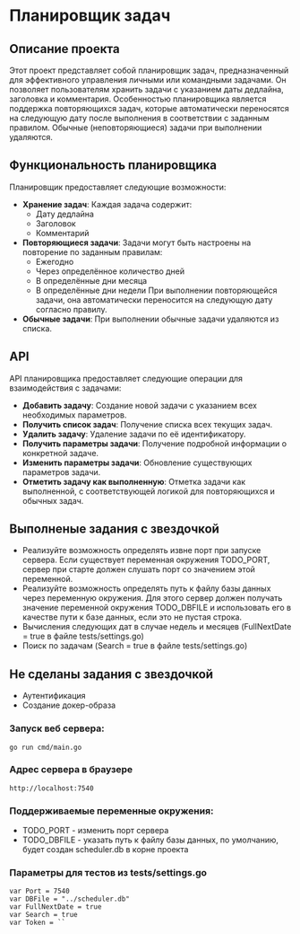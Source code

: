 # Планировщик задач

## Описание проекта
Этот проект представляет собой планировщик задач, предназначенный для эффективного управления личными или командными задачами. Он позволяет пользователям хранить задачи с указанием даты дедлайна, заголовка и комментария. Особенностью планировщика является поддержка повторяющихся задач, которые автоматически переносятся на следующую дату после выполнения в соответствии с заданным правилом. Обычные (неповторяющиеся) задачи при выполнении удаляются.

## Функциональность планировщика
Планировщик предоставляет следующие возможности:
- **Хранение задач**: Каждая задача содержит:
    - Дату дедлайна
    - Заголовок
    - Комментарий
- **Повторяющиеся задачи**: Задачи могут быть настроены на повторение по заданным правилам:
    - Ежегодно
    - Через определённое количество дней
    - В определённые дни месяца
    - В определённые дни недели
    При выполнении повторяющейся задачи, она автоматически переносится на следующую дату согласно правилу.
- **Обычные задачи**: При выполнении обычные задачи удаляются из списка.

## API
API планировщика предоставляет следующие операции для взаимодействия с задачами:
- **Добавить задачу**: Создание новой задачи с указанием всех необходимых параметров.
- **Получить список задач**: Получение списка всех текущих задач.
- **Удалить задачу**: Удаление задачи по её идентификатору.
- **Получить параметры задачи**: Получение подробной информации о конкретной задаче.
- **Изменить параметры задачи**: Обновление существующих параметров задачи.
- **Отметить задачу как выполненную**: Отметка задачи как выполненной, с соответствующей логикой для повторяющихся и обычных задач.

## Выполненые задания с звездочкой
- Реализуйте возможность определять извне порт при запуске сервера. Если существует переменная окружения TODO_PORT, сервер при старте должен слушать порт со значением этой переменной. 
- Реализуйте возможность определять путь к файлу базы данных через переменную окружения. Для этого сервер должен получать значение переменной окружения TODO_DBFILE и использовать его в качестве пути к базе данных, если это не пустая строка.
- Вычисления следующих дат в случае недель и месяцев (FullNextDate = true в файле tests/settings.go)
- Поиск по задачам (Search = true в файле tests/settings.go)

## Не сделаны задания с звездочкой
- Аутентификация
- Создание докер-образа

### Запуск веб сервера:
`go run cmd/main.go`
### Адрес сервера в браузере
`http://localhost:7540`
### Поддерживаемые переменные окружения:
- TODO_PORT - изменить порт сервера
- TODO_DBFILE - указать путь к файлу базы данных, по умолчанию, будет создан scheduler.db в корне проекта
### Параметры для тестов из tests/settings.go
```
var Port = 7540
var DBFile = "../scheduler.db"
var FullNextDate = true
var Search = true
var Token = ``
```
